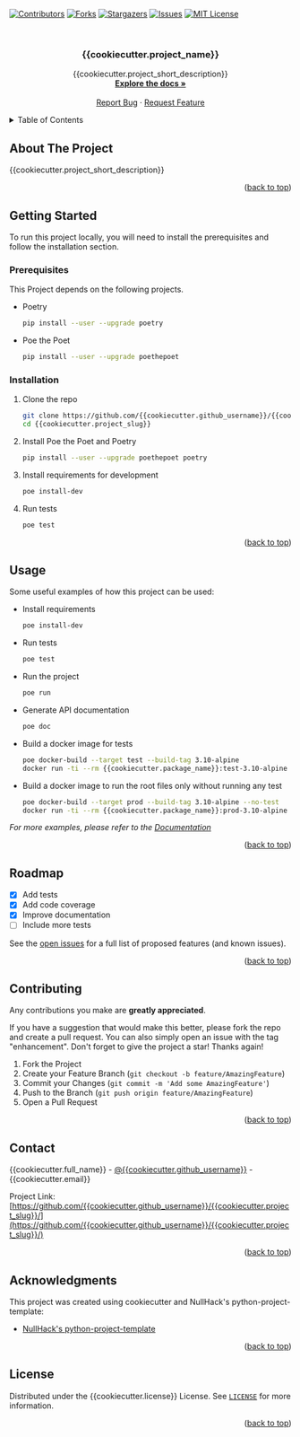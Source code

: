 <div id="top"></div>

<!-- PROJECT SHIELDS -->
<!--
*** I'm using markdown "reference style" links for readability.
*** Reference links are enclosed in brackets [ ] instead of parentheses ( ).
*** See the bottom of this document for the declaration of the reference variables
*** for contributors-url, forks-url, etc. This is an optional, concise syntax you may use.
*** https://www.markdownguide.org/basic-syntax/#reference-style-links
-->
[![Contributors][contributors-shield]][contributors-url]
[![Forks][forks-shield]][forks-url]
[![Stargazers][stars-shield]][stars-url]
[![Issues][issues-shield]][issues-url]
[![MIT License][license-shield]][license-url]



<!-- PROJECT LOGO -->
<br />
<div align="center">

  <h3 align="center"> {{cookiecutter.project_name}}</h3>

  <p align="center">
    {{cookiecutter.project_short_description}}
    <br />
    <a href="https://{{cookiecutter.github_username}}.github.io/{{cookiecutter.project_slug}}/readme.html"><strong>Explore the docs »</strong></a>
    <br />
    <br />
    <a href="https://github.com/{{cookiecutter.github_username}}/{{cookiecutter.project_slug}}/issues">Report Bug</a>
    ·
    <a href="https://github.com/{{cookiecutter.github_username}}/{{cookiecutter.project_slug}}/issues">Request Feature</a>
  </p>
</div>



<!-- TABLE OF CONTENTS -->
<details>
  <summary>Table of Contents</summary>
  <ol>
    <li>
      <a href="#about-the-project">About The Project</a>
    </li>
    <li>
      <a href="#getting-started">Getting Started</a>
      <ul>
        <li><a href="#prerequisites">Prerequisites</a></li>
        <li><a href="#installation">Installation</a></li>
      </ul>
    </li>
    <li><a href="#usage">Usage</a></li>
    <li><a href="#roadmap">Roadmap</a></li>
    <li><a href="#contributing">Contributing</a></li>
    <li><a href="#license">License</a></li>
    <li><a href="#contact">Contact</a></li>
    <li><a href="#acknowledgments">Acknowledgments</a></li>
  </ol>
</details>



<!-- ABOUT THE PROJECT -->
## About The Project

{{cookiecutter.project_short_description}}

<p align="right">(<a href="#top">back to top</a>)</p>

<!-- GETTING STARTED -->
## Getting Started

To run this project locally, you will need to install the prerequisites and follow the installation section.

### Prerequisites

This Project depends on the following projects.
* Poetry
  ```sh
  pip install --user --upgrade poetry
  ```

* Poe the Poet
  ```sh
  pip install --user --upgrade poethepoet
  ```

### Installation

1. Clone the repo
   ```sh
   git clone https://github.com/{{cookiecutter.github_username}}/{{cookiecutter.project_slug}}
   cd {{cookiecutter.project_slug}}
   ```
2. Install Poe the Poet and Poetry
   ```sh
   pip install --user --upgrade poethepoet poetry
   ```
3. Install requirements for development
   ```sh
   poe install-dev
   ```
4. Run tests
   ```sh
   poe test
   ```

<p align="right">(<a href="#top">back to top</a>)</p>



<!-- USAGE EXAMPLES -->
## Usage

Some useful examples of how this project can be used:

*  Install requirements
   ```sh
   poe install-dev
   ```

*  Run tests
   ```sh
   poe test
   ```

*  Run the project
   ```sh
   poe run
   ```

*  Generate API documentation
   ```sh
   poe doc
   ```

*  Build a docker image for tests
   ```sh
   poe docker-build --target test --build-tag 3.10-alpine
   docker run -ti --rm {{cookiecutter.package_name}}:test-3.10-alpine
   ```

*  Build a docker image to run the root files only without running any test
   ```sh
   poe docker-build --target prod --build-tag 3.10-alpine --no-test
   docker run -ti --rm {{cookiecutter.package_name}}:prod-3.10-alpine
   ```
   

_For more examples, please refer to the [Documentation](https://{{cookiecutter.github_username}}.github.io/{{cookiecutter.project_slug}}/readme.html)_

<p align="right">(<a href="#top">back to top</a>)</p>



<!-- ROADMAP -->
## Roadmap

- [x] Add tests
- [x] Add code coverage
- [x] Improve documentation
- [ ] Include more tests

See the [open issues](https://github.com/{{cookiecutter.github_username}}/{{cookiecutter.project_slug}}/issues) for a full list of proposed features (and known issues).

<p align="right">(<a href="#top">back to top</a>)</p>



<!-- CONTRIBUTING -->
## Contributing

Any contributions you make are **greatly appreciated**.

If you have a suggestion that would make this better, please fork the repo and create a pull request. You can also simply open an issue with the tag "enhancement".
Don't forget to give the project a star! Thanks again!

1. Fork the Project
2. Create your Feature Branch (`git checkout -b feature/AmazingFeature`)
3. Commit your Changes (`git commit -m 'Add some AmazingFeature'`)
4. Push to the Branch (`git push origin feature/AmazingFeature`)
5. Open a Pull Request

<p align="right">(<a href="#top">back to top</a>)</p>


<!-- CONTACT -->
## Contact

{{cookiecutter.full_name}} - [@{{cookiecutter.github_username}}](https://github.com/{{cookiecutter.github_username}}) - {{cookiecutter.email}}

Project Link: [https://github.com/{{cookiecutter.github_username}}/{{cookiecutter.project_slug}}/](https://github.com/{{cookiecutter.github_username}}/{{cookiecutter.project_slug}}/)

<p align="right">(<a href="#top">back to top</a>)</p>


<!-- ACKNOWLEDGMENTS -->
## Acknowledgments

This project was created using cookiecutter and NullHack's python-project-template:

* [NullHack's python-project-template](https://github.com/nullhack/python-project-template/)

<p align="right">(<a href="#top">back to top</a>)</p>


<!-- LICENSE -->
## License

Distributed under the {{cookiecutter.license}} License. See [`LICENSE`](https://github.com/{{cookiecutter.github_username}}/{{cookiecutter.project_slug}}/blob/main/LICENSE) for more information.

<p align="right">(<a href="#top">back to top</a>)</p>


<!-- MARKDOWN LINKS & IMAGES -->
<!-- https://www.markdownguide.org/basic-syntax/#reference-style-links -->
[contributors-shield]: https://img.shields.io/github/contributors/{{cookiecutter.github_username}}/{{cookiecutter.project_slug}}.svg?style=for-the-badge
[contributors-url]: https://github.com/{{cookiecutter.github_username}}/{{cookiecutter.project_slug}}/graphs/contributors
[forks-shield]: https://img.shields.io/github/forks/{{cookiecutter.github_username}}/{{cookiecutter.project_slug}}.svg?style=for-the-badge
[forks-url]: https://github.com/{{cookiecutter.github_username}}/{{cookiecutter.project_slug}}/network/members
[stars-shield]: https://img.shields.io/github/stars/{{cookiecutter.github_username}}/{{cookiecutter.project_slug}}.svg?style=for-the-badge
[stars-url]: https://github.com/{{cookiecutter.github_username}}/{{cookiecutter.project_slug}}/stargazers
[issues-shield]: https://img.shields.io/github/issues/{{cookiecutter.github_username}}/{{cookiecutter.project_slug}}.svg?style=for-the-badge
[issues-url]: https://github.com/{{cookiecutter.github_username}}/{{cookiecutter.project_slug}}/issues
[license-shield]: https://img.shields.io/badge/license-{{cookiecutter.license}}-green?style=for-the-badge
[license-url]: https://github.com/{{cookiecutter.github_username}}/{{cookiecutter.project_slug}}/blob/main/LICENSE

